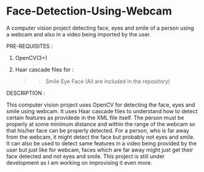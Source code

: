 # Face-Detection-Using-Webcam
A computer vision project detecting face, eyes and smile of a person using a webcam and also in a video being imported by the user.

PRE-REQUISITES :

1. OpenCV(3+)

2. Haar cascade files for :
   >> Smile
   >> Eye
   >> Face
(All are included in the repository)

DESCRIPTION :

This computer vision project uses OpenCV for detecting the face, eyes and smile using webcam. It uses Haar cascade
files to understand how to detect certain features as providede in the XML file itself. The person must be
properly at some minimum distance and within the range of the webcam so that his/her face can be properly detected.
For a person, who is far away from the webcam, it might detect the face but probably not eyes and smile. It can also
be used to detect same features in a video being provided by the user but just like for webcam, faces which are far 
away might just get their face detected and not eyes and smile. This project is still under development as I am
working on improvising it even more.
